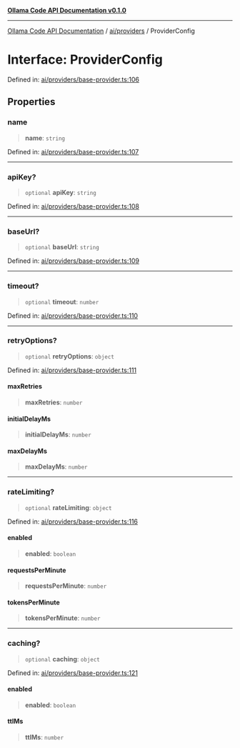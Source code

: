 [**Ollama Code API Documentation v0.1.0**](../../../README.md)

***

[Ollama Code API Documentation](../../../modules.md) / [ai/providers](../README.md) / ProviderConfig

# Interface: ProviderConfig

Defined in: [ai/providers/base-provider.ts:106](https://github.com/erichchampion/ollama-code/blob/ab39001f5b20eb752663d221d744e3f01c2bdae9/ollama-code/src/ai/providers/base-provider.ts#L106)

## Properties

### name

> **name**: `string`

Defined in: [ai/providers/base-provider.ts:107](https://github.com/erichchampion/ollama-code/blob/ab39001f5b20eb752663d221d744e3f01c2bdae9/ollama-code/src/ai/providers/base-provider.ts#L107)

***

### apiKey?

> `optional` **apiKey**: `string`

Defined in: [ai/providers/base-provider.ts:108](https://github.com/erichchampion/ollama-code/blob/ab39001f5b20eb752663d221d744e3f01c2bdae9/ollama-code/src/ai/providers/base-provider.ts#L108)

***

### baseUrl?

> `optional` **baseUrl**: `string`

Defined in: [ai/providers/base-provider.ts:109](https://github.com/erichchampion/ollama-code/blob/ab39001f5b20eb752663d221d744e3f01c2bdae9/ollama-code/src/ai/providers/base-provider.ts#L109)

***

### timeout?

> `optional` **timeout**: `number`

Defined in: [ai/providers/base-provider.ts:110](https://github.com/erichchampion/ollama-code/blob/ab39001f5b20eb752663d221d744e3f01c2bdae9/ollama-code/src/ai/providers/base-provider.ts#L110)

***

### retryOptions?

> `optional` **retryOptions**: `object`

Defined in: [ai/providers/base-provider.ts:111](https://github.com/erichchampion/ollama-code/blob/ab39001f5b20eb752663d221d744e3f01c2bdae9/ollama-code/src/ai/providers/base-provider.ts#L111)

#### maxRetries

> **maxRetries**: `number`

#### initialDelayMs

> **initialDelayMs**: `number`

#### maxDelayMs

> **maxDelayMs**: `number`

***

### rateLimiting?

> `optional` **rateLimiting**: `object`

Defined in: [ai/providers/base-provider.ts:116](https://github.com/erichchampion/ollama-code/blob/ab39001f5b20eb752663d221d744e3f01c2bdae9/ollama-code/src/ai/providers/base-provider.ts#L116)

#### enabled

> **enabled**: `boolean`

#### requestsPerMinute

> **requestsPerMinute**: `number`

#### tokensPerMinute

> **tokensPerMinute**: `number`

***

### caching?

> `optional` **caching**: `object`

Defined in: [ai/providers/base-provider.ts:121](https://github.com/erichchampion/ollama-code/blob/ab39001f5b20eb752663d221d744e3f01c2bdae9/ollama-code/src/ai/providers/base-provider.ts#L121)

#### enabled

> **enabled**: `boolean`

#### ttlMs

> **ttlMs**: `number`
